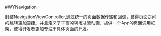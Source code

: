 #WYNavigation

封装NavigationViewController,通过统一的页面数据传递和回调，使得页面之间的跳转更加便捷。并且定义了丰富的转场过渡动画，提供一个App的页面调用框架，使得开发者更加专注于具体页面的开发。